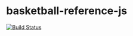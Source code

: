 # basketball-reference-js

[![Build Status](https://travis-ci.org/samucars/basketball-reference-js.svg?branch=master)](https://travis-ci.org/samucars/basketball-reference-js)
